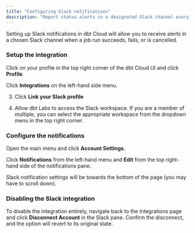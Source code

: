 ```yaml
---
title: "Configuring Slack notifications"
description: "Report status alerts in a designated Slack channel every time you run a job."
---
```


Setting up Slack notifications in dbt Cloud will allow you to receive alerts in a chosen Slack channel when a job run succeeds, fails, or is cancelled.

### Setup the integration

Click on your profile in the top right corner of the dbt Cloud UI and click **Profile**.

Click **Integrations** on the left-hand side menu.

<Lightbox src="/img/docs/dbt-cloud/Navigate-to-integrations.png" title="Navigate to integrations"/>

3. Click **Link your Slack profile**

<Lightbox src="/img/docs/dbt-cloud/Link-your-Slack-Profile.png" title="Link your Slack profile"/>

4. Allow dbt Labs to access the Slack workspace. If you are a member of multiple, you can select the appropriate workspace from the dropdown menu in the top right corner.

<Lightbox src="/img/docs/dbt-cloud/Allow-dbt-to-access-slack.png" title="Allow dbt access to Slack"/>

### Configure the notifications

Open the main menu and click **Account Settings**.

Click **Notifications** from the left-hand menu and **Edit** from the top right-hand side of the notifications pane.

<Lightbox src="/img/docs/dbt-cloud/Navigate-to-notifications.png" title="Navigate to notifications"/>

Slack notification settings will be towards the bottom of the page (you may have to scroll down).

<Lightbox src="img/docs/dbt-cloud/Configure-Slack-notifications.png" title="Configure Slack notifications"/>

### Disabling the Slack integration

To disable the integration entirely, navigate back to the Integrations page and click **Disconnect Account** in the Slack pane. Confirm the disconnect, and the option will revert to its original state.
